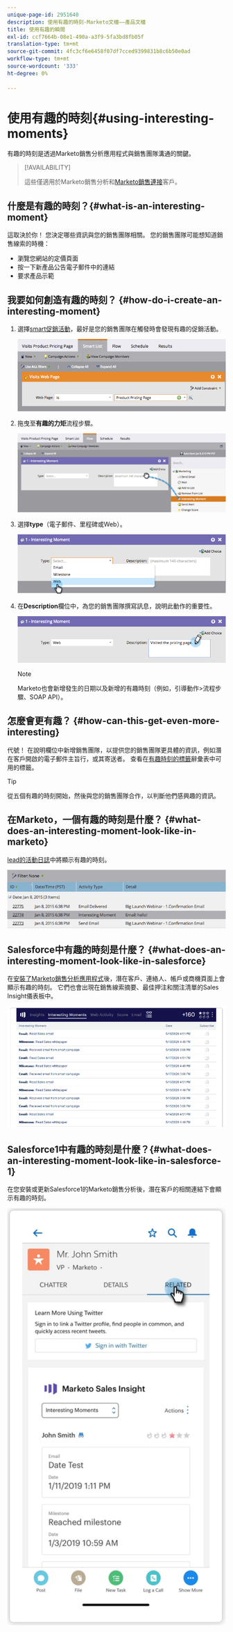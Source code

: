 ```yaml
---
unique-page-id: 2951640
description: 使用有趣的時刻-Marketo文檔——產品文檔
title: 使用有趣的瞬間
exl-id: ccf7664b-08e1-490a-a3f9-5fa3bd8fb05f
translation-type: tm+mt
source-git-commit: 4fc3cf6e6458f07df7cced9399831b8c6b50e0ad
workflow-type: tm+mt
source-wordcount: '333'
ht-degree: 0%

---
```


# 使用有趣的時刻{#using-interesting-moments}

有趣的時刻是透過Marketo銷售分析應用程式與銷售團隊溝通的關鍵。

>[!AVAILABILITY]
>
>這些僅適用於Marketo銷售分析和[Marketo銷售連接](/help/marketo/product-docs/marketo-sales-connect/marketo/interesting-moments-in-msc.md)客戶。

## 什麼是有趣的時刻？{#what-is-an-interesting-moment}

這取決於你！ 您決定哪些資訊與您的銷售團隊相關。 您的銷售團隊可能想知道銷售線索的時機：

* 瀏覽您網站的定價頁面
* 按一下新產品公告電子郵件中的連結
* 要求產品示範

## 我要如何創造有趣的時刻？ {#how-do-i-create-an-interesting-moment}

1. 選擇[smart促銷活動](/help/marketo/product-docs/core-marketo-concepts/smart-campaigns/understanding-smart-campaigns.md)，最好是您的銷售團隊在觸發時會發現有趣的促銷活動。

   ![](assets/image2015-1-8-18-3a8-3a54.png)

1. 拖曳至&#x200B;**有趣的力矩**&#x200B;流程步驟。

   ![](assets/image2015-1-8-18-3a15-3a20.png)

1. 選擇&#x200B;**type**（電子郵件、里程碑或Web）。

   ![](assets/image2015-1-8-18-3a17-3a16.png)

1. 在&#x200B;**Description**&#x200B;欄位中，為您的銷售團隊撰寫訊息，說明此動作的重要性。

   ![](assets/image2015-1-8-18-3a18-3a23.png)

   >[!NOTE]
   >
   >Marketo也會新增發生的日期以及新增的有趣時刻（例如，引導動作>流程步驟、SOAP API）。

## 怎麼會更有趣？ {#how-can-this-get-even-more-interesting}

代號！ 在說明欄位中新增銷售團隊，以提供您的銷售團隊更具體的資訊，例如潛在客戶開啟的電子郵件主旨行，或其寄送者。 查看在[有趣時刻的標籤](/help/marketo/product-docs/marketo-sales-insight/msi-for-salesforce/features/tabs-in-the-msi-panel/interesting-moments/trigger-tokens-for-interesting-moments.md)辭彙表中可用的標籤。

>[!TIP]
>
>從五個有趣的時刻開始，然後與您的銷售團隊合作，以判斷他們感興趣的資訊。

## 在Marketo，一個有趣的時刻是什麼？ {#what-does-an-interesting-moment-look-like-in-marketo}

[lead的活動日誌](/help/marketo/product-docs/core-marketo-concepts/smart-lists-and-static-lists/managing-people-in-smart-lists/using-the-person-detail-page.md)中將顯示有趣的時刻。

![](assets/image2015-1-14-18-3a45-3a58.png)

## Salesforce中有趣的時刻是什麼？ {#what-does-an-interesting-moment-look-like-in-salesforce}

在[安裝了Marketo銷售分析應用程式](/help/marketo/product-docs/marketo-sales-insight/msi-for-salesforce/configuration/configure-marketo-sales-insight-in-salesforce-enterprise-unlimited.md)後，潛在客戶、連絡人、帳戶或商機頁面上會顯示有趣的時刻。 它們也會出現在銷售線索摘要、最佳押注和關注清單的Sales Insight儀表板中。

![](assets/six.png)

## Salesforce1中有趣的時刻是什麼？{#what-does-an-interesting-moment-look-like-in-salesforce-1}

在您安裝或更新Salesforce1的Marketo銷售分析後，潛在客戶的相關連結下會顯示有趣的時刻。

![](assets/seven.png)
